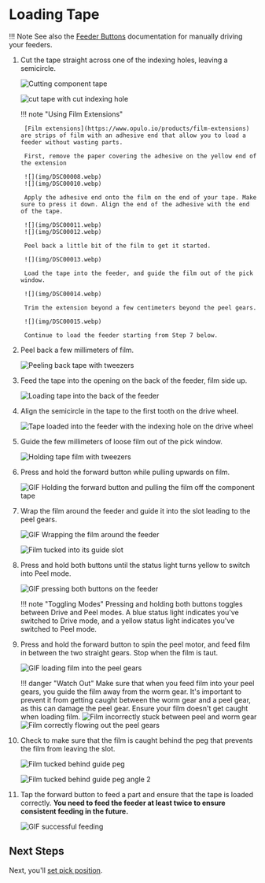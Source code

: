 <!-- markdownlint-disable MD033-->
# Loading Tape

<!-- This video shows how tape is loaded into the feeder, and the functionality of the buttons.

!!! Note "Keep In Mind"
    Don't worry if something in the video doesn't look exactly like what you have in the box. We’re constantly tuning and tweaking things to make them better and easier to use, so you might find things look slightly different.
<div class="video-wrapper">
<iframe width="560" height="315" margin="auto" src="https://www.youtube.com/embed/rVsv2GUO0Tg" title="YouTube video player" frameborder="0" allow="accelerometer; autoplay; clipboard-write; encrypted-media; gyroscope; picture-in-picture" allowfullscreen></iframe>
</div> -->

!!! Note
    See also the [Feeder Buttons](../1-overview/feeder-overview.md#feeder-buttons) documentation for manually driving your feeders.

1. Cut the tape straight across one of the indexing holes, leaving a semicircle.

      ![Cutting component tape](img/cut-tape.webp)

      ![cut tape with cut indexing hole](img/cut-tape2.webp)

    !!! note "Using Film Extensions"

        [Film extensions](https://www.opulo.io/products/film-extensions) are strips of film with an adhesive end that allow you to load a feeder without wasting parts.

        First, remove the paper covering the adhesive on the yellow end of the extension

        ![](img/DSC00008.webp)
        ![](img/DSC00010.webp)

        Apply the adhesive end onto the film on the end of your tape. Make sure to press it down. Align the end of the adhesive with the end of the tape.

        ![](img/DSC00011.webp)
        ![](img/DSC00012.webp)

        Peel back a little bit of the film to get it started.

        ![](img/DSC00013.webp)

        Load the tape into the feeder, and guide the film out of the pick window.

        ![](img/DSC00014.webp)

        Trim the extension beyond a few centimeters beyond the peel gears.

        ![](img/DSC00015.webp)

        Continue to load the feeder starting from Step 7 below.



2. Peel back a few millimeters of film.

      ![Peeling back tape with tweezers](img/IMG_2170.webp)

3. Feed the tape into the opening on the back of the feeder, film side up.

      ![Loading tape into the back of the feeder](img/IMG_2171.webp)

4. Align the semicircle in the tape to the first tooth on the drive wheel.

      ![Tape loaded into the feeder with the indexing hole on the drive wheel](img/IMG_2174.webp)

5. Guide the few millimeters of loose film out of the pick window.

      ![Holding tape film with tweezers](img/IMG_2172.webp)

6. Press and hold the forward button while pulling upwards on film.

      ![GIF Holding the forward button and pulling the film off the component tape](img/pull-film-while-driving.webp)

7. Wrap the film around the feeder and guide it into the slot leading to the peel gears.

      ![GIF Wrapping the film around the feeder](img/wrap-around-film.webp)

      ![Film tucked into its guide slot](img/film-guide-1.webp)

8. Press and hold both buttons until the status light turns yellow to switch into Peel mode.

    ![GIF pressing both buttons on the feeder](img/change-modes.webp)

    !!! note "Toggling Modes"
        Pressing and holding both buttons toggles between Drive and Peel modes. A blue status light indicates you've switched to Drive mode, and a yellow status light indicates you've switched to Peel mode.

9. Press and hold the forward button to spin the peel motor, and feed film in between the two straight gears. Stop when the film is taut.

    ![GIF loading film into the peel gears](img/loading-film.webp)

    !!! danger "Watch Out"
        Make sure that when you feed film into your peel gears, you guide the film away from the worm gear. It's important to prevent it from getting caught between the worm gear and a peel gear, as this can damage the peel gear. Ensure your film doesn't get caught when loading film.
        ![Film incorrectly stuck between peel and worm gear](img/film-caught.webp)
        ![Film correctly flowing out the peel gears](img/film-free.webp)

10. Check to make sure that the film is caught behind the peg that prevents the film from leaving the slot.

      ![Film tucked behind guide peg](img/film-guide-modified-2.webp)

      ![Film tucked behind guide peg angle 2](img/film-in-gears-modified.webp)

11. Tap the forward button to feed a part and ensure that the tape is loaded correctly. **You need to feed the feeder at least twice to ensure consistent feeding in the future.**

      ![GIF successful feeding](img/feed-forward.webp)

## Next Steps

Next, you'll [set pick position](../7-setting-pick-position/setting-pick-position.md).

